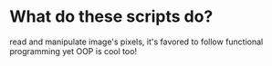 # What do these scripts do?
read and manipulate image's pixels, it's favored to follow functional programming yet OOP is cool too!
